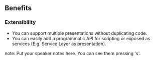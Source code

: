 ## Benefits

### Extensibility
* You can support multiple presentations without duplicating code.
* You can easily add a programmatic API for scripting or exposed as services (E.g. Service Layer as presentation).

note:
    Put your speaker notes here.
    You can see them pressing 's'.
